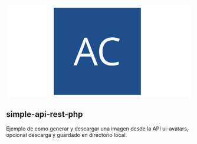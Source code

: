 <center><img src="https://github.com/alfonsochb/php-get-image/blob/master/images/demo.png" width="640"/></center>

## simple-api-rest-php
<p>Ejemplo de como generar y descargar una imagen desde la API ui-avatars, opcional descarga y guardado en directorio local.</p><br>
